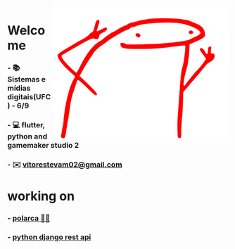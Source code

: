 
<img align="right" src="./image/new_image.svg" width="400"/>

# Welcome

### - 📚 Sistemas e mídias digitais(UFC) - 6/9
### - 💻 flutter, python and gamemaker studio 2
### - ✉️ vitorestevam02@gmail.com

# working on
### - [polarca 🐻‍❄️](https://github.com/VitorEstevam/polarca)
### - [python django rest api](https://github.com/VitorEstevam/audioguia_mauc_api)
